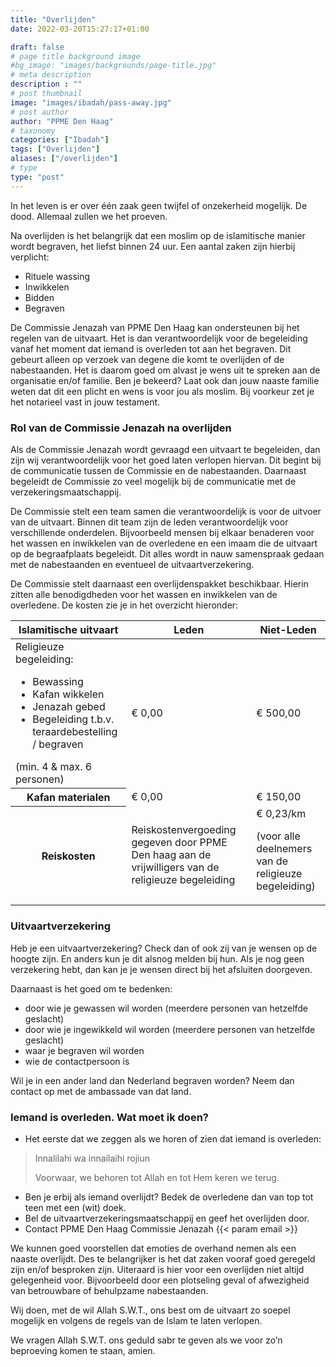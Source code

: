 ```yaml
---
title: "Overlijden"
date: 2022-03-20T15:27:17+01:00

draft: false
# page title background image
#bg_image: "images/backgrounds/page-title.jpg"
# meta description
description : ""
# post thumbnail
image: "images/ibadah/pass-away.jpg"
# post author
author: "PPME Den Haag"
# taxonomy
categories: ["Ibadah"]
tags: ["Overlijden"]
aliases: ["/overlijden"]
# type
type: "post"
---
```


In het leven is er over één zaak geen twijfel of onzekerheid mogelijk. De dood. Allemaal zullen we het proeven.

Na overlijden is het belangrijk dat een moslim op de islamitische manier wordt begraven, het liefst binnen 24 uur. Een aantal zaken zijn hierbij verplicht:

* Rituele wassing
* Inwikkelen
* Bidden
* Begraven

De Commissie Jenazah van PPME Den Haag kan ondersteunen bij het regelen van de uitvaart. Het is dan verantwoordelijk voor de begeleiding vanaf het moment dat iemand is overleden tot aan het begraven. Dit gebeurt alleen op verzoek van degene die komt te overlijden of de nabestaanden. Het is daarom goed om alvast je wens uit te spreken aan de organisatie en/of familie. Ben je bekeerd? Laat ook dan jouw naaste familie weten dat dit een plicht en wens is voor jou als moslim. Bij voorkeur zet je het notarieel vast in jouw testament.

 

### Rol van de Commissie Jenazah na overlijden

Als de Commissie Jenazah wordt gevraagd een uitvaart te begeleiden, dan zijn wij verantwoordelijk voor het goed laten verlopen hiervan. Dit begint bij de communicatie tussen de Commissie en de nabestaanden. Daarnaast begeleidt de Commissie zo veel mogelijk bij de communicatie met de verzekeringsmaatschappij.

 
De Commissie stelt een team samen die verantwoordelijk is voor de uitvoer van de uitvaart. Binnen dit team zijn de leden verantwoordelijk voor verschillende onderdelen. Bijvoorbeeld mensen bij elkaar benaderen voor het wassen en inwikkelen van de overledene en een imaam die de uitvaart op de begraafplaats begeleidt. Dit alles wordt in nauw samenspraak gedaan met de nabestaanden en eventueel de uitvaartverzekering.
 

De Commissie stelt daarnaast een overlijdenspakket beschikbaar. Hierin zitten alle benodigdheden voor het wassen en inwikkelen van de overledene. De kosten zie je in het overzicht hieronder:

<table class="table table-responsive">
  <thead>
    <tr>
      <th scope="col">Islamitische uitvaart</th>
      <th scope="col">Leden</th>
      <th scope="col">Niet-Leden</th>
    </tr>
  </thead>
  <tbody>
    <tr>
      <td>Religieuze begeleiding:<br/>
      <ul>
<li>Bewassing</li>
<li>Kafan wikkelen</li>
<li>Jenazah gebed</li>
<li>Begeleiding t.b.v. teraardebestelling / begraven</li>
</ul>
(min. 4 & max. 6 personen)
</th>
      <td>€ 0,00</td>
      <td>€ 500,00</td>
    </tr>
    <tr>
      <th scope="row">Kafan materialen</th>
      <td>€ 0,00</td>
      <td>€ 150,00</td>
    </tr>
    <tr>
      <th scope="row">Reiskosten</th>
      <td>Reiskostenvergoeding gegeven door PPME Den haag aan de vrijwilligers van de religieuze begeleiding</td>
      <td>€ 0,23/km <p class="font-italic">(voor alle deelnemers van de religieuze begeleiding)</p></td>
    </tr>
  </tbody>
</table>


### Uitvaartverzekering

Heb je een uitvaartverzekering? Check dan of ook zij van je wensen op de hoogte zijn. En anders kun je dit alsnog melden bij hun. Als je nog geen verzekering hebt, dan kan je je wensen direct bij het afsluiten doorgeven.
 

Daarnaast is het goed om te bedenken:

* door wie je gewassen wil worden (meerdere personen van hetzelfde geslacht)
* door wie je  ingewikkeld wil worden (meerdere personen van hetzelfde geslacht)
* waar je begraven wil worden
* wie de contactpersoon is

 

Wil je in een ander land dan Nederland begraven worden? Neem dan contact op met de ambassade van dat land.


### Iemand is overleden. Wat moet ik doen?

* Het eerste dat we zeggen als we horen of zien dat iemand is overleden: 

> Innalilahi wa innailaihi rojiun
> 
> Voorwaar, we behoren tot Allah en tot Hem keren we terug.

* Ben je erbij als iemand overlijdt? Bedek de overledene dan van top tot teen met een (wit) doek.
* Bel de uitvaartverzekeringsmaatschappij en geef het overlijden door.
* Contact PPME Den Haag  Commissie Jenazah {{< param email >}}

 
We kunnen goed voorstellen dat emoties de overhand nemen als een naaste overlijdt. Des te belangrijker is het dat zaken vooraf goed geregeld zijn en/of besproken zijn. Uiteraard is hier voor een overlijden niet altijd gelegenheid voor. Bijvoorbeeld door een plotseling geval of afwezigheid van betrouwbare of behulpzame nabestaanden.

 
Wij doen, met de wil Allah S.W.T., ons best om de uitvaart zo soepel mogelijk en volgens de regels van de Islam te laten verlopen.



We vragen Allah S.W.T. ons geduld sabr te geven als we voor zo’n beproeving komen te staan, amien.